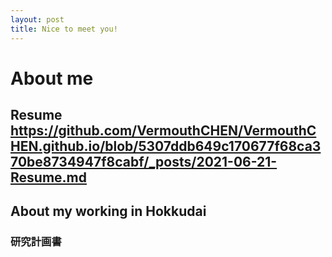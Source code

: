 ```yaml
---
layout: post
title: Nice to meet you!
---
```


# About me

## Resume   https://github.com/VermouthCHEN/VermouthCHEN.github.io/blob/5307ddb649c170677f68ca370be8734947f8cabf/_posts/2021-06-21-Resume.md
## About my working in Hokkudai
### 研究計画書
